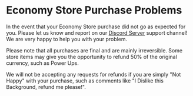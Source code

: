 # Economy Store Purchase Problems

In the event that your Economy Store purchase did not go as expected for you. Please let us know and report on our [Discord Server](https://natebot.xyz/discord) support channel! We are very happy to help you with your problem.

Please note that all purchases are final and are mainly irreversible. Some store items may give you the opportunity to refund 50% of the original currency, such as Power Ups.

We will not be accepting any requests for refunds if you are simply "Not Happy" with your purchase, such as comments like "I Dislike this Background, refund me please!".
